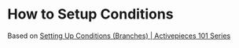 # How to Setup Conditions

Based on [Setting Up Conditions (Branches) | Activepieces 101 Series](https://www.youtube.com/watch?v=AqsA2ecmZQ0)

